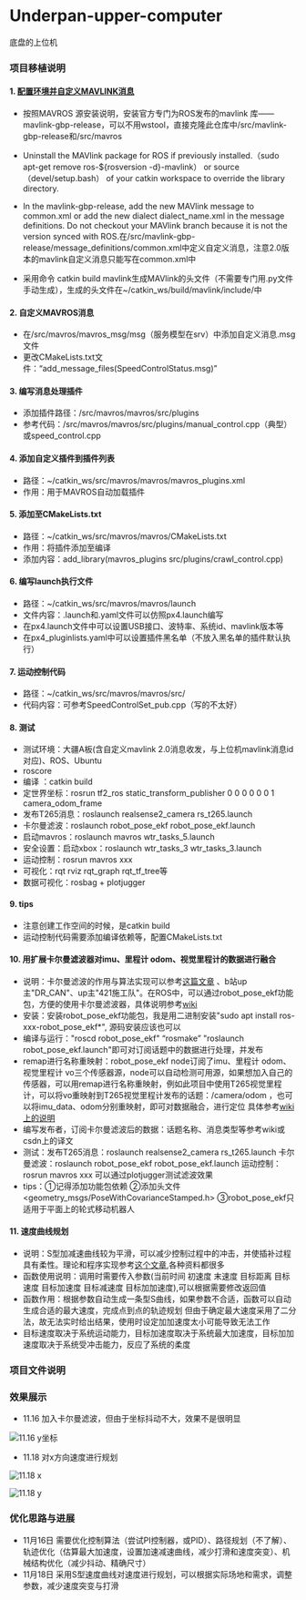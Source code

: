 # Underpan-upper-computer
底盘的上位机
### 项目移植说明
#### 1. [配置环境并自定义MAVLINK消息](https://mavlink.io/zh/getting_started/ros.html)
  - 按照MAVROS 源安装说明，安装官方专门为ROS发布的mavlink 库——mavlink-gbp-release，可以不用wstool，直接克隆此仓库中/src/mavlink-gbp-release和/src/mavros

  - Uninstall the MAVlink package for ROS if previously installed.（sudo apt-get remove ros-${rosversion -d}-mavlink）
    or source （devel/setup.bash） of your catkin workspace to override the library directory.

  - In the mavlink-gbp-release, add the new MAVlink message to common.xml or add the new dialect dialect_name.xml in the message definitions. Do not checkout your MAVlink branch because it is not the version synced with ROS.在/src/mavlink-gbp-release/message_definitions/common.xml中定义自定义消息，注意2.0版本的mavlink自定义消息只能写在common.xml中

  - 采用命令 catkin build mavlink生成MAVlink的头文件（不需要专门用.py文件手动生成），生成的头文件在~/catkin_ws/build/mavlink/include/中
  
#### 2. 自定义MAVROS消息
  - 在/src/mavros/mavros_msg/msg（服务模型在srv）中添加自定义消息.msg文件
  - 更改CMakeLists.txt文件：“add_message_files(SpeedControlStatus.msg)”
 
#### 3. 编写消息处理插件
  - 添加插件路径：/src/mavros/mavros/src/plugins
  - 参考代码：/src/mavros/mavros/src/plugins/manual_control.cpp（典型）
  或speed_control.cpp
  
#### 4. 添加自定义插件到插件列表
  - 路径：~/catkin_ws/src/mavros/mavros/mavros_plugins.xml
  - 作用：用于MAVROS自动加载插件
  
#### 5. 添加至CMakeLists.txt
  - 路径：~/catkin_ws/src/mavros/mavros/CMakeLists.txt
  - 作用：将插件添加至编译
  - 添加内容：add_library(mavros_plugins src/plugins/crawl_control.cpp)
  
 #### 6. 编写launch执行文件
  - 路径：~/catkin_ws/src/mavros/mavros/launch
  - 文件内容：.launch和.yaml文件可以仿照px4.launch编写
  - 在px4.launch文件中可以设置USB接口、波特率、系统id、mavlink版本等
  - 在px4_pluginlists.yaml中可以设置插件黑名单（不放入黑名单的插件默认执行）
  
 #### 7. 运动控制代码
  - 路径：~/catkin_ws/src/mavros/mavros/src/
  - 代码内容：可参考SpeedControlSet_pub.cpp（写的不太好）
  
 #### 8. 测试
  - 测试环境：大疆A板(含自定义mavlink 2.0消息收发，与上位机mavlink消息id对应)、ROS、Ubuntu
  - roscore
  - 编译 ：catkin build
  - 定世界坐标：rosrun tf2_ros static_transform_publisher 0 0 0 0 0 0 1 camera_odom_frame 
  - 发布T265消息：roslaunch realsense2_camera rs_t265.launch 
  - 卡尔曼滤波：roslaunch robot_pose_ekf robot_pose_ekf.launch
  - 启动mavros：roslaunch mavros wtr_tasks_5.launch 
  - 安全设置：启动xbox：roslaunch wtr_tasks_3 wtr_tasks_3.launch
  - 运动控制：rosrun mavros xxx
  - 可视化：rqt rviz rqt_graph rqt_tf_tree等
  - 数据可视化：rosbag + plotjugger
  
 #### 9. tips
  - 注意创建工作空间的时候，是catkin build
  - 运动控制代码需要添加编译依赖等，配置CMakeLists.txt
  
#### 10. 用扩展卡尔曼滤波器对imu、里程计 odom、视觉里程计的数据进行融合
  - 说明：卡尔曼滤波的作用与算法实现可以参考[这篇文章](http://www.bzarg.com/p/how-a-kalman-filter-works-in-pictures) 、b站up主"DR_CAN"、up主"421施工队"。在ROS中，可以通过robot_pose_ekf功能包，方便的使用卡尔曼滤波器，具体说明参考[wiki](http://wiki.ros.org/robot_pose_ekf)
  - 安装：安装robot_pose_ekf功能包，我是用二进制安装"sudo apt install ros-xxx-robot_pose_ekf*", 源码安装应该也可以
  - 编译与运行："roscd robot_pose_ekf" “rosmake” "roslaunch robot_pose_ekf.launch"即可对订阅话题中的数据进行处理，并发布
  - remap进行名称重映射：robot_pose_ekf node订阅了imu、里程计 odom、视觉里程计 vo三个传感器源，node可以自动检测可用源，如果想加入自己的传感器，可以用remap进行名称重映射，例如此项目中使用T265视觉里程计，可以将vo重映射到T265视觉里程计发布的话题：/camera/odom ，也可以将imu_data、odom分别重映射，即可对数据融合，进行定位  具体参考[wiki上的说明](http://wiki.ros.org/robot_pose_ekf/Tutorials/AddingGpsSensor)
  - 编写发布者，订阅卡尔曼滤波后的数据：话题名称、消息类型等参考wiki或csdn上的译文
  - 测试：发布T265消息：roslaunch realsense2_camera rs_t265.launch
  卡尔曼滤波：roslaunch robot_pose_ekf robot_pose_ekf.launch 运动控制：rosrun mavros xxx 可以通过plotjugger测试滤波效果
  - tips：①记得添加功能包依赖 ②添加头文件 <geometry_msgs/PoseWithCovarianceStamped.h> ③robot_pose_ekf只适用于平面上的轮式移动机器人
  
#### 11. 速度曲线规划
  - 说明：S型加减速曲线较为平滑，可以减少控制过程中的冲击，并使插补过程具有柔性。理论和程序实现参考[这个文章](https://blog.csdn.net/u010632165/article/details/104951091),各种资料都很多
  - 函数使用说明：调用时需要传入参数(当前时间 初速度 末速度 目标距离 目标速度 目标加速度 目标减速度 目标加加速度),可以根据需要修改返回值
  - 函数作用：根据参数自动生成一条型S曲线，如果参数不合适，函数可以自动生成合适的最大速度，完成点到点的轨迹规划  但由于确定最大速度采用了二分法，故无法实时给出结果，使用时设定加加速度太小可能导致无法工作
  - 目标速度取决于系统运动能力，目标加速度取决于系统最大加速度，目标加加速度取决于系统受冲击能力，反应了系统的柔度
  
### 项目文件说明
### 效果展示
  - 11.16 加入卡尔曼滤波，但由于坐标抖动不大，效果不是很明显
  
  ![11.16 y坐标](https://github.com/szf01/Underpan-upper-computer/raw/master/img_storage/df4808fcfc458988658241c942bb094.jpg)
  - 11.18 对x方向速度进行规划
  
  ![11.18 x](https://github.com/szf01/Underpan-Upper-Computer/blob/master/img_storage/S_curve_2_x.png)
  
  ![11.18 y](https://github.com/szf01/Underpan-Upper-Computer/blob/master/img_storage/S_curve_2_y.png)
### 优化思路与进展
  - 11月16日 需要优化控制算法（尝试PI控制器，或PID）、路径规划（不了解）、轨迹优化（估算最大加速度，设置加速减速曲线，减少打滑和速度突变）、机械结构优化（减少抖动、精确尺寸）
  - 11月18日 采用S型速度曲线对速度进行规划，可以根据实际场地和需求，调整参数，减少速度突变与打滑
  
  
